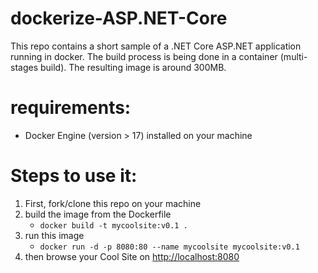 # dockerize-ASP.NET-Core
This repo contains a short sample of a .NET Core ASP.NET application running in docker.
The build process is being done in a container (multi-stages build).
The resulting image is around 300MB.
# requirements:
- Docker Engine (version > 17) installed on your machine
# Steps to use it:
1. First, fork/clone this repo on your machine
2. build the image from the Dockerfile
    * `docker build -t mycoolsite:v0.1 .`
3. run this image
   * `docker run -d -p 8080:80 --name mycoolsite mycoolsite:v0.1`
4. then browse your Cool Site on [http://localhost:8080](http://localhost:8080)
